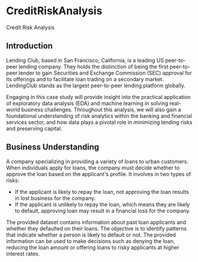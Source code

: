 # CreditRiskAnalysis
Credit Risk Analysis
## Introduction ##
Lending Club, based in San Francisco, California, is a leading US peer-to-peer lending company. They holds the distinction of being the first peer-to-peer lender to gain Securities and Exchange Commission (SEC) approval for its offerings and to facilitate loan trading on a secondary market. LendingClub stands as the largest peer-to-peer lending platform globally.

Engaging in this case study will provide insight into the practical application of exploratory data analysis (EDA) and machine learning in solving real-world business challenges. Throughout this analysis, we will also gain a foundational understanding of risk analytics within the banking and financial services sector, and how data plays a pivotal role in minimizing lending risks and preserving capital.

## Business Understanding ##

A company specializing in providing a variety of loans to urban customers. When individuals apply for loans, the company must decide whether to approve the loan based on the applicant's profile. It involves in two types of risks:

- If the applicant is likely to repay the loan, not approving the loan results in lost business for the company.
- If the applicant is unlikely to repay the loan, which means they are likely to default, approving loan may result in a financial loss for the company.

The provided dataset contains information about past loan applicants and whether they defaulted on their loans. The objective is to identify patterns that indicate whether a person is likely to default or not. The provided information can be used to make decisions such as denying the loan, reducing the loan amount or offering loans to risky applicants at higher interest rates.

